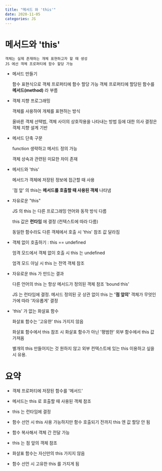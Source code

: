 ```yaml
---
title: "메서드 와 'this'"
date: 2020-11-05
categories: JS
---
```


# 메서드와 'this'

    객체는 실제 존재하는 개체 표현하고자 할 때 생성
    JS 에선 객체 프로퍼티에 함수 할당 가능

- 메서드 만들기

  함수 표현식으로 객체 프로퍼티에 함수 할당 가능
  객체 프로퍼티에 할당된 함수를 **메서드(method)** 라 부름

- 객체 지향 프로그래밍

  객체를 사용하여 개체를 표현하는 방식

  올바른 객체 선택법, 객체 사이의 상호작용을 나타내는 방법 등에 대한 의사 결정은 객체 지향 설계 기반

- 메서드 단축 구문

  function 생략하고 메서드 정의 가능

  객체 상속과 관련된 미묘한 차이 존재

- 메서드와 'this'

  메서드가 객체에 저장된 정보에 접근할 때 사용

  '점 앞' 의 this는 **메서드를 호출할 때 사용된 객체** 나타냄

- 자유로운 "this"

  JS 의 this 는 다른 프로그래밍 언어와 동작 방식 다름

  this 값은 **런타임** 에 결정 (컨텍스트에 따라 다름)

  동일한 함수라도 다른 객체에서 호출 시 'this' 참조 값 달라짐

- 객체 없이 호출하기 : this == undefined

  엄격 모드에서 객체 없이 호출 시 this 는 undefined

  엄격 모드 아닐 시 this 는 전역 객체 참조

- 자유로운 this 가 만드는 결과

  다른 언어의 this 는 항상 메서드가 정의된 객체 참조 'bound this'

  JS 는 런타임에 결정. 메서드 정의된 곳 상관 없이 this 는 **'점 앞의'** 객체가 무엇인가에 따라 '자유롭게' 결정

- 'this' 가 없는 화살표 함수

  화살표 함수는 '고유햔' this 가지지 않음

  화살표 함수에서 this 참조 시 화살표 함수가 아닌 '평범한' 외부 함수에서 this 값 가져옴

  별개의 this 만들어지는 것 원하지 않고 외부 컨텍스트에 있는 this 이용하고 싶을 시 유용.

# 요약

- 객체 프로퍼티에 저장된 함수를 '메서드'

- 메서드는 this 로 호출할 때 사용된 객체 참조

- this 는 런타임에 결정

- 함수 선언 시 this 사용 가능하지만 함수 호출되기 전까지 this 엔 값 할당 안 됨

- 함수 복사해서 객체 간 전달 가능

- this 는 점 앞의 객체 참조

- 화살표 함수는 자신만의 this 가지지 않음

- 함수 선언 시 고유한 this 를 가지게 됨
